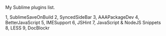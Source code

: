 My Sublime plugins list.

1, SublimeSaveOnBuild
2, SyncedSideBar
3, AAAPackageDev
4, BetterJavaScript
5, IMESupport
6, JSHint
7, JavaScript & NodeJS Snippets
8, LESS
9, DocBlockr
